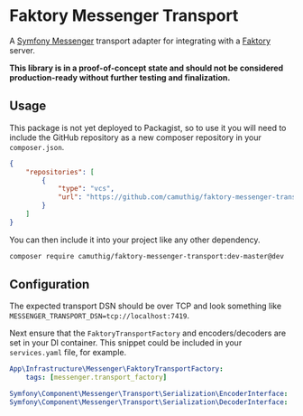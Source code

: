 # Faktory Messenger Transport

A [Symfony Messenger](https://symfony.com/doc/current/components/messenger.html) transport adapter for integrating with 
a [Faktory](http://contribsys.com/faktory/) server. 

**This library is in a proof-of-concept state and should not be considered production-ready without further testing and
finalization.**

## Usage

This package is not yet deployed to Packagist, so to use it you will need to include the GitHub repository as a new
composer repository in your `composer.json`.

```json
{
    "repositories": [
        {
            "type": "vcs",
            "url": "https://github.com/camuthig/faktory-messenger-transport"
        }
    ]
}
```

You can then include it into your project like any other dependency.

```bash
composer require camuthig/faktory-messenger-transport:dev-master@dev
```

## Configuration

The expected transport DSN should be over TCP and look something like `MESSENGER_TRANSPORT_DSN=tcp://localhost:7419`.

Next ensure that the `FaktoryTransportFactory` and encoders/decoders are set in your DI container. This snippet could
be included in your `services.yaml` file, for example.

```yaml
App\Infrastructure\Messenger\FaktoryTransportFactory:
    tags: [messenger.transport_factory]

Symfony\Component\Messenger\Transport\Serialization\EncoderInterface: '@messenger.transport.serializer'
Symfony\Component\Messenger\Transport\Serialization\DecoderInterface: '@messenger.transport.serializer'
```
